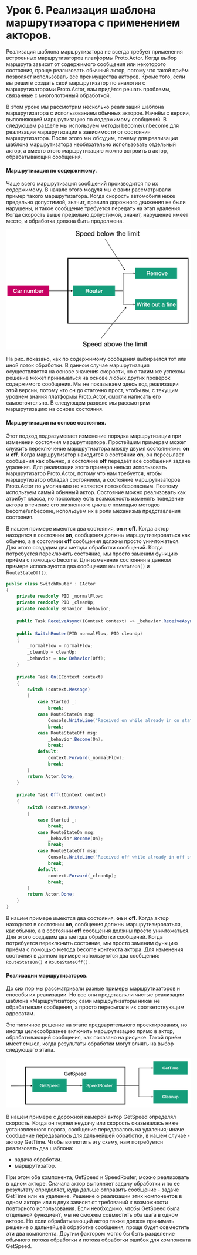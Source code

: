 # Урок 6. Реализация шаблона маршрутиэатора с применением акторов.

Реализация шаблона маршрутизатора не всегда требует применения встроенных маршрутизаторов платформы Proto.Actor. Когда выбор маршрута зависит от содержимого сообщения или некоторого состояния, проще реализовать обычный актор, потому что такой приём позволяет использовать все преимущества акторов. Кроме того, если вы решите создать свой маршрутизатор по аналогии с маршрутизаторами Proto.Actor, вам придётся решать проблемы, связанные с многопоточный обработкой.

В этом уроке мы рассмотрим несколько реализаций шаблона маршрутизатора с использованием обычных акторов. Начнём с версии, выполняющей маршрутизацию по содержимому сообщений. В следующем разделе мы используем методы become/unbecome для реализации маршрутизации в зависимости от состояния маршрутизатора. После этого мы обсудим, почему для реализации шаблона маршрутизатора необязательно использовать отдельный актор, а вместо этого маршрутизацию можно встроить в актор, обрабатывающий сообщения.

#### Маршрутизация по содержимому.

Чаще всего маршрутизация сообщений производится по их содержимому. В начале этого модуля мы с вами рассматривали пример такого маршрутизатора. Когда скорость автомобиля ниже предельно допустимой, значит, правила дорожного движения не были нарушены, и такое сообщение требуется передать на этап удаления. Когда скорость выше предельно допустимой, значит, нарушение имеет место, и обработка должна быть продолжена.

![](images/5_6_1.png)

На рис. показано, как по содержимому сообщения выбирается тот или иной поток обработки. В данном случае маршрутизация осуществляется на основе значения скорости, но с таким же успехом решение может приниматься на основе любых других проверок содержимого сообщения. Мы не показываем здесь код реализации этой версии, потому что он до статочно прост, чтобы вы, с текущим уровнем знания платформы Proto.Actor, смогли написать его самостоятельно. В следующем разделе мы рассмотрим маршрутизацию на основе состояния.

#### Маршрутизация на основе состояния.

Этот подход подразумевает изменение порядка маршрутизации при изменении состояния маршрутизатора. Простейшим примерам может служить переключение маршрутизатора между двумя состояниями: **on** и **off**. Когда маршрутизатор находится в состоянии **on**, он пересылает сообщения как обычно, а состояние **off** передаёт все сообщения задаче удаления. Для реализации этого примера нельзя использовать маршрутизатор Proto.Actor, потому что нам требуется, чтобы маршрутизатор обладал состоянием, а состояние маршрутизаторов Proto.Actor по умолчанию не является потокобезопасным. Поэтому используем самый обычный актор. Состояние можно реализовать как атрибут класса, но поскольку есть возможность изменять поведение актора в течение его жизненного цикла с помощью методов become/unbecome, используем их в роли механизма представления состояния.

В нашем примере имеются два состояния, **on** и **off**. Когда актор находится в состоянии **on**, сообщения должны маршрутизироваться как обычно, а в состоянии **off** сообщения должны просто уничтожаться. Для этого создадим два метода обработки сообщений. Когда потребуется переключить состояние, мы просто заменим функцию приёма с помощью become. Для изменения состояния в данном примере используются два сообщения: `RouteStateOn()` и R`outeStateOff()`.

```c#
public class SwitchRouter : IActor
{
    private readonly PID _normalFlow;
    private readonly PID _cleanUp;
    private readonly Behavior _behavior;

    public Task ReceiveAsync(IContext context) => _behavior.ReceiveAsync(context);

    public SwitchRouter(PID normalFlow, PID cleanUp)
    {
        _normalFlow = normalFlow;
        _cleanUp = cleanUp;
        _behavior = new Behavior(Off);
    }

    private Task On(IContext context)
    {
        switch (context.Message)
        {
            case Started _:
                break;
            case RouteStateOn msg:
                Console.WriteLine("Received on while already in on state");
                break;
            case RouteStateOff msg:
                _behavior.Become(On);
                break;
            default:
                context.Forward(_normalFlow);
                break;
        }
        return Actor.Done;
    }

    private Task Off(IContext context)
    {
        switch (context.Message)
        {
            case Started _:
                break;
            case RouteStateOn msg:
                _behavior.Become(On);
                break;
            case RouteStateOff msg:
                Console.WriteLine("Received off while already in off state");
                break;
            default:
                context.Forward(_cleanUp);
                break;
        }
        return Actor.Done;
    }
}
```



В нашем примере имеются два состояния, **on** и **off**. Когда актор находится в состоянии **on**, сообщения должны маршрутизироваться, как обычно, а в состоянии **off** сообщения должны просто уничтожаться. Для этого создадим два метода обработки сообщений. Когда потребуется переключить состояние, мы просто заменим функцию приёма с помощью метода become контекста актора. Для изменения состояния в данном примере используются два сообщения: `RouteStateOn()` и `RouteStateOff()`.

#### Реализации маршрутизаторов.

До сих пор мы рассматривали разные примеры маршрутизаторов и способы их реализации. Но все они представляли чистые реализации шаблона «Маршрутизатор»; сами маршрутизаторы никак не обрабатывали сообщения, а просто пересыпали их соответствующим адресатам. 

Это типичное решение на этапе предварительного проектирования, но иногда целесообразнее включить маршрутизацию прямо в актор, обрабатывающий сообщения, как показано на рисунке. Такой приём имеет смысл, когда результаты обработки могут влиять на выбор следующего этапа.

![](images/5_6_2.png)

В нашем примере с дорожной камерой актор GetSpeed определял скорость. Когда он терпел неудачу или скорость оказывалась ниже установленного порога, сообщение передавалось на удаления; иначе сообщение передавалось для дальнейшей обработки, в нашем случае - актору GetTime. Чтобы воплотить эту схему, нам потребуется реализовать два шаблона:

- задача обработки.
- маршрутизатор.

При этом оба компонента, GetSpeed и SpeedRouter, можно реализовать в одном акторе. Сначала актор выполняет задачу обработки и по ее результату определяет, куда дальше отправить сообщение - задаче GetTime или на удаление. Решение о реализации этих компонентов в одном акторе или в двух зависит от требований к возможности повторного использования. Если необходимо, чтобы GetSpeed была отдельной функциеи?, мы не сможем совместить оба шага в одном акторе. Но если обрабатывающий актор также должен принимать решение о дальнейшей обработке сообщения, проще будет совместить эти два компонента. Другим фактором могло бы быть разделение обычного потока обработки и потока обработки ошибок для компонента GetSpeed.

